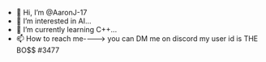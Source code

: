 - 👋 Hi, I’m @AaronJ-17
- 👀 I’m interested in AI...
- 🌱 I’m currently learning C++...
- 📫 How to reach me----> you can DM me on discord my user id is THE BO$$ #3477

<!---
AaronJ-17/AaronJ-17 is a ✨ special ✨ repository because its `README.md` (this file) appears on your GitHub profile.
You can click the Preview link to take a look at your changes.
--->
